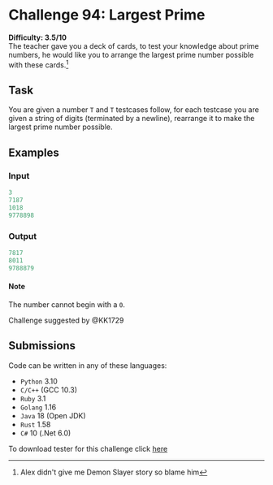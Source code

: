 # Challenge 94: Largest Prime

**Difficulty: 3.5/10**  
The teacher gave you a deck of cards, to test your knowledge about prime numbers, he would like you to arrange the largest prime number possible with these cards.[^note]

## Task

You are given a number `T` and `T` testcases follow, for each testcase you are given a string of digits (terminated by a newline), rearrange it to make the largest prime number possible.

## Examples

### Input

```rs
3
7187
1018
9778898
```

### Output

```rs
7817
8011
9788879
```

#### Note

The number cannot begin with a `0`.

Challenge suggested by @KK1729

## Submissions

Code can be written in any of these languages:

- `Python` 3.10
- `C/C++` (GCC 10.3)
- `Ruby` 3.1
- `Golang` 1.16
- `Java` 18 (Open JDK)
- `Rust` 1.58
- `C#` 10 (.Net 6.0)

To download tester for this challenge click [here](https://downgit.github.io/#/home?url=https://github.com/Pomroka/TWT_Challenges_Tester/tree/main/Challenge_94)

[^note]: Alex didn't give me Demon Slayer story so blame him
